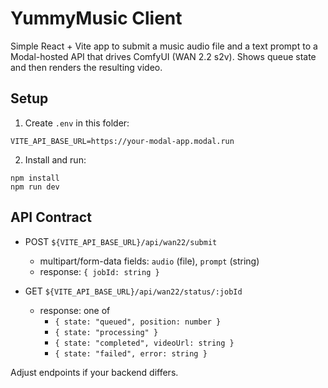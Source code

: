 # YummyMusic Client

Simple React + Vite app to submit a music audio file and a text prompt to a Modal-hosted API that drives ComfyUI (WAN 2.2 s2v). Shows queue state and then renders the resulting video.

## Setup

1. Create `.env` in this folder:

```
VITE_API_BASE_URL=https://your-modal-app.modal.run
```

2. Install and run:

```
npm install
npm run dev
```

## API Contract

- POST `${VITE_API_BASE_URL}/api/wan22/submit`
  - multipart/form-data fields: `audio` (file), `prompt` (string)
  - response: `{ jobId: string }`

- GET `${VITE_API_BASE_URL}/api/wan22/status/:jobId`
  - response: one of
    - `{ state: "queued", position: number }`
    - `{ state: "processing" }`
    - `{ state: "completed", videoUrl: string }`
    - `{ state: "failed", error: string }`

Adjust endpoints if your backend differs.

